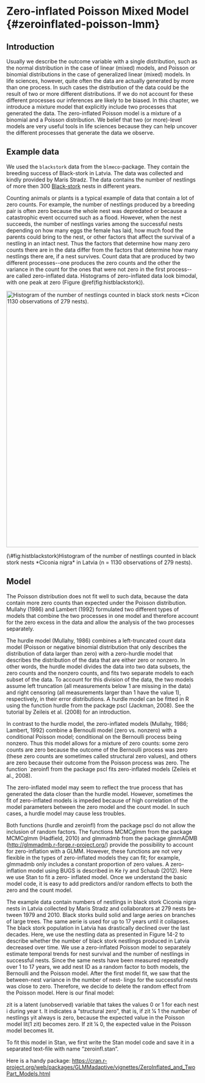 # Zero-inflated Poisson Mixed Model {#zeroinflated-poisson-lmm}

## Introduction
Usually we describe the outcome variable with a single distribution, such as the normal distribution in the case of linear (mixed) models, and Poisson or binomial distributions in the case of generalized linear (mixed) models. In life sciences, however, quite often the data are actually generated by more than one process. In such cases the distribution of the data could be the result of two or more different distributions. If we do not account for these different processes our inferences are likely to be biased. In this chapter, we introduce a mixture model that explicitly include two processes that generated the data. The zero-inflated Poisson model is a mixture of a binomial and a Poisson distribution. We belief that two (or more)-level models are very useful tools in life sciences because they can help uncover the different processes that generate the data we observe.

## Example data
We used the `blackstork` data from the `blmeco`-package. They contain the breeding success of Black-stork in Latvia. The data was collected and kindly provided by Maris Stradz. The data contains the number of nestlings of more then 300 [Black-stork](https://en.wikipedia.org/wiki/Black_stork) nests in different years.

Counting animals or plants is a typical example of data that contain a lot of zero counts. For example, the number of nestlings produced by a breeding pair is often zero because the whole nest was depredated or because a catastrophic event occurred such as a flood. However, when the nest succeeds, the number of nestlings varies among the successful nests depending on how many eggs the female has laid, how much food the parents could bring to the nest, or other factors that affect the survival of a nestling in an intact nest. Thus the factors that determine how many zero counts there are in the data differ from the factors that determine how many nestlings there are, if a nest survives. Count data that are produced by two different processes--one produces the zero counts and the other the variance in the count for the ones that were not zero in the first process--are called zero-inflated data. Histograms of zero-inflated data look bimodal, with one peak at zero (Figure \@ref(fig:histblackstork)).


<div class="figure">
<img src="3.1-zeroinflated-poisson-lmm_files/figure-html/histblackstork-1.png" alt="Histogram of the number of nestlings counted in black stork nests *Ciconia nigra* in Latvia (n = 1130 observations of 279 nests)." width="672" />
<p class="caption">(\#fig:histblackstork)Histogram of the number of nestlings counted in black stork nests *Ciconia nigra* in Latvia (n = 1130 observations of 279 nests).</p>
</div>

## Model
The Poisson distribution does not fit well to such data, because the data contain more zero counts than expected under the Poisson distribution. Mullahy (1986) and Lambert (1992) formulated two different types of models that combine the two processes in one model and therefore account for the zero excess in the data and allow the analysis of the two processes separately.

The hurdle model (Mullahy, 1986) combines a left-truncated count data model (Poisson or negative binomial distribution that only describes the distribution of data larger than zero) with a zero-hurdle model that describes the distribution of the data that are either zero or nonzero. In other words, the hurdle model divides the data into two data subsets, the zero counts and the nonzero counts, and fits two separate models to each subset of the data. To account for this division of the data, the two models assume left truncation (all measurements below 1 are missing in the data) and right censoring (all measurements larger than 1 have the value 1), respectively, in their error distributions. A hurdle model can be fitted in R using the function hurdle from the package pscl (Jackman, 2008). See the tutorial by Zeileis et al. (2008) for an introduction.

In contrast to the hurdle model, the zero-inflated models (Mullahy, 1986; Lambert, 1992) combine a Bernoulli model (zero vs. nonzero) with a conditional Poisson model; conditional on the Bernoulli process being nonzero. Thus this model allows for a mixture of zero counts: some zero counts are zero because the outcome of the Bernoulli process was zero (these zero counts are sometimes called structural zero values), and others are zero because their outcome from the Poisson process was zero. The function `zeroinfl from the package pscl fits zero-inflated models (Zeileis et al., 2008).

The zero-inflated model may seem to reflect the true process that has generated the data closer than the hurdle model. However, sometimes the fit of zero-inflated models is impeded because of high correlation of the model parameters between the zero model and the count model. In such cases, a hurdle model may cause less troubles.

Both functions (hurdle and zeroinfl) from the package pscl do not allow the inclusion of random factors. The functions MCMCglmm from the package MCMCglmm (Hadfield, 2010) and glmmadmb from the package glmmADMB (http://glmmadmb.r-forge.r-project.org/) provide the possibility to account for zero-inflation with a GLMM. However, these functions are not very flexible in the types of zero-inflated models they can fit; for example, glmmadmb only includes a constant proportion of zero values. A zero-inflation model using BUGS is described in Ke ́ry and Schaub (2012). Here we use Stan to fit a zero- inflated model. Once we understand the basic model code, it is easy to add predictors and/or random effects to both the zero and the count model.


The example data contain numbers of nestlings in black stork Ciconia nigra nests in Latvia collected by Maris Stradz and collaborators at 279 nests be- tween 1979 and 2010. Black storks build solid and large aeries on branches of large trees. The same aerie is used for up to 17 years until it collapses. The black stork population in Latvia has drastically declined over the last decades. Here, we use the nestling data as presented in Figure 14-2 to describe whether the number of black stork nestlings produced in Latvia decreased over time. We use a zero-inflated Poisson model to separately estimate temporal trends for nest survival and the number of nestlings in successful nests. Since the same nests have been measured repeatedly over 1 to 17 years, we add nest ID as a random factor to both models, the Bernoulli and the Poisson model. After the first model fit, we saw that the between-nest variance in the number of nest- lings for the successful nests was close to zero. Therefore, we decide to delete the random effect from the Poisson model. Here is our final model:

zit is a latent (unobserved) variable that takes the values 0 or 1 for each nest i during year t. It indicates a “structural zero”, that is, if zit 1⁄4 1 the number of nestlings yit always is zero, because the expected value in the Poisson model lit(1   zit) becomes zero. If zit 1⁄4 0, the expected value in the Poisson model becomes lit.

To fit this model in Stan, we first write the Stan model code and save it in a separated text-file with name “zeroinfl.stan”.


Here is a handy package:
https://cran.r-project.org/web/packages/GLMMadaptive/vignettes/ZeroInflated_and_TwoPart_Models.html
